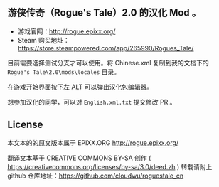 ## 游侠传奇（Rogue's Tale）2.0 的汉化 Mod 。

* 游戏官网：http://rogue.epixx.org/
* Steam 购买地址：https://store.steampowered.com/app/265990/Rogues_Tale/

目前需要选择测试分支才可以使用。将 Chinese.xml 复制到我的文档下的 `Rogue's Tale\2.0\mods\locales` 目录。

在游戏开始界面按下左 ALT 可以弹出汉化包编辑器。

想参加汉化的同学，可以对 `English.xml.txt` 提交修改 PR 。

## License

本文本的的原文版本属于 EPIXX.ORG http://rogue.epixx.org/

翻译文本基于 CREATIVE COMMONS BY-SA 创作 ( https://creativecommons.org/licenses/by-sa/3.0/deed.zh ) 转载请附上 github 仓库地址：https://github.com/cloudwu/roguestale_cn